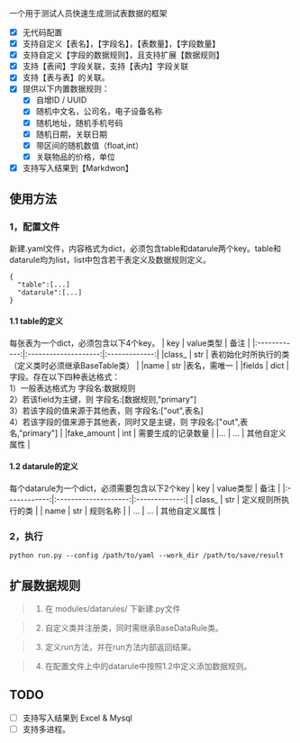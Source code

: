一个用于测试人员快速生成测试表数据的框架

- [x] 无代码配置
- [x] 支持自定义【表名】，【字段名】，【表数量】，【字段数量】
- [x] 支持自定义【字段的数据规则】，且支持扩展【数据规则】
- [x] 支持【表间】字段关联，支持【表内】字段关联
- [x] 支持【表与表】的关联。
- [x] 提供以下内置数据规则：
    - [x] 自增ID / UUID
    - [x] 随机中文名，公司名，电子设备名称
    - [x] 随机地址，随机手机号码
    - [x] 随机日期，关联日期
    - [x] 带区间的随机数值（float,int）
    - [x] 关联物品的价格，单位
- [x] 支持写入结果到【Markdwon】
  
## 使用方法

### 1，配置文件

新建.yaml文件，内容格式为dict，必须包含table和datarule两个key。table和datarule均为list，list中包含若干表定义及数据规则定义。

```
{
  "table":[...]
  "datarule":[...]
}
```

#### 1.1 table的定义
每张表为一个dict，必须包含以下4个key。
|   key | value类型         |   备注 | 
|:------------:|:--------------------:|:-------------:|
|class_ | str | 表初始化时所执行的类（定义类时必须继承BaseTable类） |
|name | str |表名，需唯一 |
|fields | dict |字段。存在以下四种表达格式：<br>1）一般表达格式为 字段名:数据规则<br>2）若该field为主键，则 字段名:[数据规则,"primary"]<br>3）若该字段的值来源于其他表，则 字段名:["out",表名]<br>4）若该字段的值来源于其他表，同时又是主键，则 字段名:["out",表名,"primary"] |
|fake_amount | int |            需要生成的记录数量 |
|... | ... |            其他自定义属性 |


#### 1.2 datarule的定义
每个datarule为一个dict，必须需要包含以下2个key
|   key | value类型         |   备注 | 
|:------------:|:--------------------:|:-------------:|
|  class_ | str | 定义规则所执行的类 |
|  name | str | 规则名称 |
|           ... | ... |            其他自定义属性 |

### 2，执行

```python run.py --config /path/to/yaml --work_dir /path/to/save/result```

## 扩展数据规则

>1) 在 modules/datarules/ 下新建.py文件

>2) 自定义类并注册类，同时需继承BaseDataRule类。

>3) 定义run方法，并在run方法内部返回结果。

>4) 在配置文件上中的datarule中按照1.2中定义添加数据规则。

## TODO

- [ ] 支持写入结果到 Excel & Mysql
- [ ] 支持多进程。
